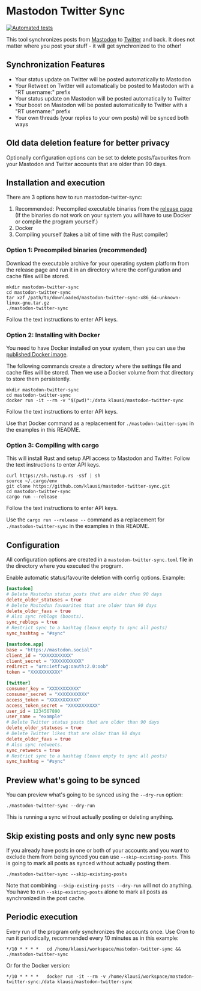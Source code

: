 # Mastodon Twitter Sync

[![Automated tests](https://github.com/klausi/mastodon-twitter-sync/workflows/Testing/badge.svg)](https://github.com/klausi/mastodon-twitter-sync/actions)

This tool synchronizes posts from [Mastodon](https://joinmastodon.org/) to [Twitter](https://twitter.com/) and back. It does not matter where you post your stuff - it will get synchronized to the other!

## Synchronization Features

- Your status update on Twitter will be posted automatically to Mastodon
- Your Retweet on Twitter will automatically be posted to Mastodon with a "RT username:" prefix
- Your status update on Mastodon will be posted automatically to Twitter
- Your boost on Mastodon will be posted automatically to Twitter with a "RT username:" prefix
- Your own threads (your replies to your own posts) will be synced both ways

## Old data deletion feature for better privacy

Optionally configuration options can be set to delete posts/favourites from your Mastodon and Twitter accounts that are older than 90 days.

## Installation and execution

There are 3 options how to run mastodon-twitter-sync:

1. Recommended: Precompiled executable binaries from the [release page](https://github.com/klausi/mastodon-twitter-sync/releases) (If the binaries do not work on your system you will have to use Docker or compile the program yourself.)
2. Docker
3. Compiling yourself (takes a bit of time with the Rust compiler)

### Option 1: Precompiled binaries (recommended)

Download the executable archive for your operating system platform from the release page and run it in an directory where the configuration and cache files will be stored.

```
mkdir mastodon-twitter-sync
cd mastodon-twitter-sync
tar xzf /path/to/downloaded/mastodon-twitter-sync-x86_64-unknown-linux-gnu.tar.gz
./mastodon-twitter-sync
```

Follow the text instructions to enter API keys.

### Option 2: Installing with Docker

You need to have Docker installed on your system, then you can use the [published Docker image](https://hub.docker.com/r/klausi/mastodon-twitter-sync).

The following commands create a directory where the settings file and cache files will be stored. Then we use a Docker volume from that directory to store them persistently.

```
mkdir mastodon-twitter-sync
cd mastodon-twitter-sync
docker run -it --rm -v "$(pwd)":/data klausi/mastodon-twitter-sync
```

Follow the text instructions to enter API keys.

Use that Docker command as a replacement for `./mastodon-twitter-sync` in the examples in this README.

### Option 3: Compiling with cargo

This will install Rust and setup API access to Mastodon and Twitter. Follow the text instructions to enter API keys.

```
curl https://sh.rustup.rs -sSf | sh
source ~/.cargo/env
git clone https://github.com/klausi/mastodon-twitter-sync.git
cd mastodon-twitter-sync
cargo run --release
```

Follow the text instructions to enter API keys.

Use the `cargo run --release --` command as a replacement for `./mastodon-twitter-sync` in the examples in this README.

## Configuration

All configuration options are created in a `mastodon-twitter-sync.toml` file in the directory where you executed the program.

Enable automatic status/favourite deletion with config options. Example:

```toml
[mastodon]
# Delete Mastodon status posts that are older than 90 days
delete_older_statuses = true
# Delete Mastodon favourites that are older than 90 days
delete_older_favs = true
# Also sync reblogs (boosts).
sync_reblogs = true
# Restrict sync to a hashtag (leave empty to sync all posts)
sync_hashtag = "#sync"

[mastodon.app]
base = "https://mastodon.social"
client_id = "XXXXXXXXXXX"
client_secret = "XXXXXXXXXXX"
redirect = "urn:ietf:wg:oauth:2.0:oob"
token = "XXXXXXXXXXX"

[twitter]
consumer_key = "XXXXXXXXXXX"
consumer_secret = "XXXXXXXXXXX"
access_token = "XXXXXXXXXXX"
access_token_secret = "XXXXXXXXXXX"
user_id = 1234567890
user_name = "example"
# Delete Twitter status posts that are older than 90 days
delete_older_statuses = true
# Delete Twitter likes that are older than 90 days
delete_older_favs = true
# Also sync retweets.
sync_retweets = true
# Restrict sync to a hashtag (leave empty to sync all posts)
sync_hashtag = "#sync"
```

## Preview what's going to be synced

You can preview what's going to be synced using the `--dry-run` option:

    ./mastodon-twitter-sync --dry-run

This is running a sync without actually posting or deleting anything.

## Skip existing posts and only sync new posts

If you already have posts in one or both of your accounts and you want to exclude them from being synced you can use `--skip-existing-posts`. This is going to mark all posts as synced without actually posting them.

    ./mastodon-twitter-sync --skip-existing-posts

Note that combining `--skip-existing-posts --dry-run` will not do anything. You have to run `--skip-existing-posts` alone to mark all posts as synchronized in the post cache.

## Periodic execution

Every run of the program only synchronizes the accounts once. Use Cron to run it periodically, recommended every 10 minutes as in this example:

```
*/10 * * * *   cd /home/klausi/workspace/mastodon-twitter-sync && ./mastodon-twitter-sync
```

Or for the Docker version:

```
*/10 * * * *   docker run -it --rm -v /home/klausi/workspace/mastodon-twitter-sync:/data klausi/mastodon-twitter-sync
```
